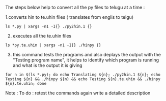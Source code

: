 The steps below help to convert all the py files to telugu at a time :


1.converts hin to te.uhin files ( translates from englis to telgu)
```
ls *.py | xargs -n1 -I{} ./py2hin.1 {}
```

 2. executes all the te.uhin files
 ```
ls *py.te.uhin | xargs -n1 -I{} ./hinpy {}
 ```

3. this command tests the programs and also deplays the output with the "Testing program name", it helps to identify which program is running and what is the output it is giving

```
for n in $(ls *.py); do echo Translating ${n}; ./py2hin.1 ${n}; echo Testing ${n} && ./hinpy ${n} && echo Testing ${n}.te.uhin && ./hinpy ${n}.te.uhin; done
```

Note : To do : retest the commands again write a detailed description
